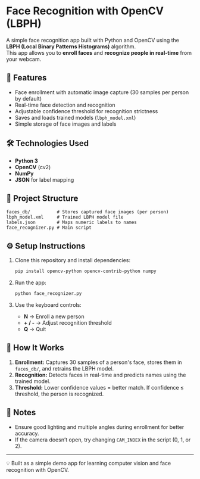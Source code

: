 # Face Recognition with OpenCV (LBPH)

A simple face recognition app built with Python and OpenCV using the **LBPH (Local Binary Patterns Histograms)** algorithm.  
This app allows you to **enroll faces** and **recognize people in real-time** from your webcam.

## 🚀 Features
- Face enrollment with automatic image capture (30 samples per person by default)
- Real-time face detection and recognition
- Adjustable confidence threshold for recognition strictness
- Saves and loads trained models (`lbph_model.xml`)
- Simple storage of face images and labels

## 🛠️ Technologies Used
- **Python 3**
- **OpenCV** (cv2)
- **NumPy**
- **JSON** for label mapping

## 📂 Project Structure
```
faces_db/          # Stores captured face images (per person)
lbph_model.xml     # Trained LBPH model file
labels.json        # Maps numeric labels to names
face_recognizer.py # Main script
```

## ⚙️ Setup Instructions
1. Clone this repository and install dependencies:
   ```bash
   pip install opencv-python opencv-contrib-python numpy
   ```

2. Run the app:
   ```bash
   python face_recognizer.py
   ```

3. Use the keyboard controls:
   - **N** → Enroll a new person  
   - **+ / -** → Adjust recognition threshold  
   - **Q** → Quit

## 🎯 How It Works
1. **Enrollment:** Captures 30 samples of a person's face, stores them in `faces_db/`, and retrains the LBPH model.  
2. **Recognition:** Detects faces in real-time and predicts names using the trained model.  
3. **Threshold:** Lower confidence values = better match. If confidence ≤ threshold, the person is recognized.

## 📌 Notes
- Ensure good lighting and multiple angles during enrollment for better accuracy.
- If the camera doesn’t open, try changing `CAM_INDEX` in the script (0, 1, or 2).

---
💡 Built as a simple demo app for learning computer vision and face recognition with OpenCV.

